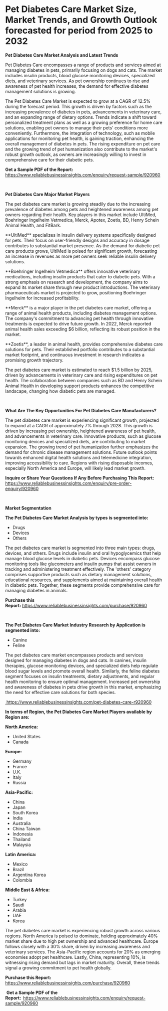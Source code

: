 <p><h1>Pet Diabetes Care Market Size, Market Trends, and Growth Outlook forecasted for period from 2025 to 2032</h1></p><p><strong>Pet Diabetes Care Market Analysis and Latest Trends</strong></p>
<p><p>Pet Diabetes Care encompasses a range of products and services aimed at managing diabetes in pets, primarily focusing on dogs and cats. The market includes insulin products, blood glucose monitoring devices, specialized diets, and veterinary services. As pet ownership continues to rise and awareness of pet health increases, the demand for effective diabetes management solutions is growing.</p><p>The Pet Diabetes Care Market is expected to grow at a CAGR of 12.5% during the forecast period. This growth is driven by factors such as the increasing prevalence of diabetes in pets, advancements in veterinary care, and an expanding range of dietary options. Trends indicate a shift toward personalized treatment plans as well as a growing preference for home care solutions, enabling pet owners to manage their pets' conditions more conveniently. Furthermore, the integration of technology, such as mobile applications for monitoring pet health, is gaining traction, enhancing the overall management of diabetes in pets. The rising expenditure on pet care and the growing trend of pet humanization also contribute to the market's robust growth outlook, as owners are increasingly willing to invest in comprehensive care for their diabetic pets.</p></p>
<p><strong>Get a Sample PDF of the Report:&nbsp;</strong> <a href="https://www.reliablebusinessinsights.com/enquiry/request-sample/920960?utm_campaign=112&utm_medium=2&utm_source=Github&utm_content=ia&utm_term=18042025&utm_id=pet-diabetes-care">https://www.reliablebusinessinsights.com/enquiry/request-sample/920960</a></p>
<p>&nbsp;</p>
<p><strong>Pet Diabetes Care Major Market Players</strong></p>
<p><p>The pet diabetes care market is growing steadily due to the increasing prevalence of diabetes among pets and heightened awareness among pet owners regarding their health. Key players in this market include UltiMed, Boehringer Ingelheim Vetmedica, Merck, Apotex, Zoetis, BD, Henry Schein Animal Health, and FitBark.</p><p>**UltiMed** specializes in insulin delivery systems specifically designed for pets. Their focus on user-friendly designs and accuracy in dosage contributes to substantial market presence. As the demand for diabetic pet care products grows, UltiMed is poised for significant growth, forecasting an increase in revenues as more pet owners seek reliable insulin delivery solutions.</p><p>**Boehringer Ingelheim Vetmedica** offers innovative veterinary medications, including insulin products that cater to diabetic pets. With a strong emphasis on research and development, the company aims to expand its market share through new product introductions. The veterinary pharmaceuticals market is projected to grow, positioning Boehringer Ingelheim for increased profitability.</p><p>**Merck** is a major player in the pet diabetes care market, offering a range of animal health products, including diabetes management options. The company's commitment to advancing pet health through innovative treatments is expected to drive future growth. In 2022, Merck reported animal health sales exceeding $6 billion, reflecting its robust position in the market.</p><p>**Zoetis**, a leader in animal health, provides comprehensive diabetes care solutions for pets. Their established portfolio contributes to a substantial market footprint, and continuous investment in research indicates a promising growth trajectory.</p><p>The pet diabetes care market is estimated to reach $1.5 billion by 2025, driven by advancements in veterinary care and rising expenditures on pet health. The collaboration between companies such as BD and Henry Schein Animal Health in developing support products enhances the competitive landscape, changing how diabetic pets are managed.</p></p>
<p>&nbsp;</p>
<p><strong>What Are The Key Opportunities For Pet Diabetes Care Manufacturers?</strong></p>
<p><p>The pet diabetes care market is experiencing significant growth, projected to expand at a CAGR of approximately 7% through 2028. This growth is driven by increasing pet ownership, heightened awareness of pet health, and advancements in veterinary care. Innovative products, such as glucose monitoring devices and specialized diets, are contributing to market expansion. The growing trend of pet humanization further emphasizes the demand for chronic disease management solutions. Future outlook points towards enhanced digital health solutions and telemedicine integration, improving accessibility to care. Regions with rising disposable incomes, especially North America and Europe, will likely lead market growth.</p></p>
<p><strong>Inquire or Share Your Questions If Any Before Purchasing This Report:</strong> <a href="https://www.reliablebusinessinsights.com/enquiry/pre-order-enquiry/920960?utm_campaign=112&utm_medium=2&utm_source=Github&utm_content=ia&utm_term=18042025&utm_id=pet-diabetes-care">https://www.reliablebusinessinsights.com/enquiry/pre-order-enquiry/920960</a></p>
<p>&nbsp;</p>
<p><strong>Market Segmentation</strong></p>
<p><strong>The Pet Diabetes Care Market Analysis by types is segmented into:</strong></p>
<p><ul><li>Drugs</li><li>Devices</li><li>Others</li></ul></p>
<p><p>The pet diabetes care market is segmented into three main types: drugs, devices, and others. Drugs include insulin and oral hypoglycemics that help manage blood glucose levels in diabetic pets. Devices encompass glucose monitoring tools like glucometers and insulin pumps that assist owners in tracking and administering treatment effectively. The 'others' category comprises supportive products such as dietary management solutions, educational resources, and supplements aimed at maintaining overall health in diabetic pets. Together, these segments provide comprehensive care for managing diabetes in animals.</p></p>
<p><strong>Purchase this Report:&nbsp;</strong><a href="https://www.reliablebusinessinsights.com/purchase/920960?utm_campaign=112&utm_medium=2&utm_source=Github&utm_content=ia&utm_term=18042025&utm_id=pet-diabetes-care">https://www.reliablebusinessinsights.com/purchase/920960</a></p>
<p>&nbsp;</p>
<p><strong>The Pet Diabetes Care Market Industry Research by Application is segmented into:</strong></p>
<p><ul><li>Canine</li><li>Feline</li></ul></p>
<p><p>The pet diabetes care market encompasses products and services designed for managing diabetes in dogs and cats. In canines, insulin therapies, glucose monitoring devices, and specialized diets help regulate blood sugar levels and promote overall health. Similarly, the feline diabetes segment focuses on insulin treatments, dietary adjustments, and regular health monitoring to ensure optimal management. Increased pet ownership and awareness of diabetes in pets drive growth in this market, emphasizing the need for effective care solutions for both species.</p></p>
<p><a href="https://www.reliablebusinessinsights.com/pet-diabetes-care-r920960?utm_campaign=112&utm_medium=2&utm_source=Github&utm_content=ia&utm_term=18042025&utm_id=pet-diabetes-care">&nbsp;https://www.reliablebusinessinsights.com/pet-diabetes-care-r920960</a></p>
<p><strong>In terms of Region, the Pet Diabetes Care Market Players available by Region are:</strong></p>
<p>
    <p> <strong> North America: </strong>
        <ul>
            <li>United States</li>
            <li>Canada</li>
        </ul>
        </p> 
    <p> <strong> Europe: </strong>
        <ul>
            <li>Germany</li>
            <li>France</li>
            <li>U.K.</li>
            <li>Italy</li>
            <li>Russia</li>
        </ul>
        </p> 
    <p> <strong> Asia-Pacific: </strong>
        <ul>
            <li>China</li>
            <li>Japan</li>
            <li>South Korea</li>
            <li>India</li>
            <li>Australia</li>
            <li>China Taiwan</li>
            <li>Indonesia</li>
            <li>Thailand</li>
            <li>Malaysia</li>
        </ul>
        </p> 
    <p> <strong> Latin America: </strong>
        <ul>
            <li>Mexico</li>
            <li>Brazil</li>
            <li>Argentina Korea</li>
            <li>Colombia</li>
        </ul>
        </p> 
    <p> <strong> Middle East & Africa: </strong>
        <ul>
            <li>Turkey</li>
            <li>Saudi</li>
            <li>Arabia</li>
            <li>UAE</li>
            <li>Korea</li>
        </ul>
    </p>
    </p>
<p><p>The pet diabetes care market is experiencing robust growth across various regions. North America is poised to dominate, holding approximately 40% market share due to high pet ownership and advanced healthcare. Europe follows closely with a 30% share, driven by increasing awareness and veterinary services. The Asia-Pacific region accounts for 20% as emerging economies adopt pet healthcare. Lastly, China, representing 10%, is witnessing rising demand but lags in market maturity. Overall, these trends signal a growing commitment to pet health globally.</p></p>
<p><strong>Purchase this Report: </strong><a href="https://www.reliablebusinessinsights.com/purchase/920960?utm_campaign=112&utm_medium=2&utm_source=Github&utm_content=ia&utm_term=18042025&utm_id=pet-diabetes-care">https://www.reliablebusinessinsights.com/purchase/920960</a></p>
<p>&nbsp;<strong>Get a Sample PDF of the Report:&nbsp;&nbsp;</strong><a href="https://www.reliablebusinessinsights.com/enquiry/request-sample/920960?utm_campaign=112&utm_medium=2&utm_source=Github&utm_content=ia&utm_term=18042025&utm_id=pet-diabetes-care">https://www.reliablebusinessinsights.com/enquiry/request-sample/920960</a></p>
<p><strong></strong></p>
<p><p></p><p></p><p></p></p>